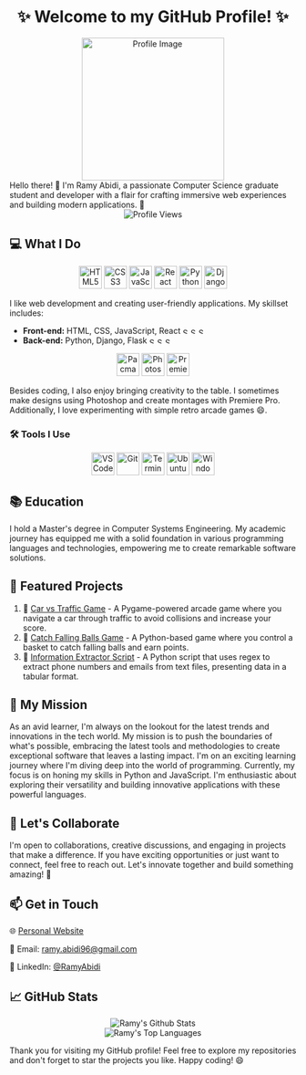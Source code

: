 <h1 align="center">✨ Welcome to my GitHub Profile! ✨</h1>
<div align="center">
  <img src="https://i.imgur.com/JTxvnta.png" alt="Profile Image" width="250" >
</div>
Hello there! 👋 I'm Ramy Abidi, a passionate Computer Science graduate student and developer with a flair for crafting immersive web experiences and building modern applications. 🚀


<div align="center">
  <img src="https://komarev.com/ghpvc/?username=ramyabidi&color=blueviolet" alt="Profile Views">
</div>

## 💻 What I Do

<div align="center">
  <img src="https://cdn.jsdelivr.net/gh/devicons/devicon/icons/html5/html5-original.svg" alt="HTML5" width="40" height="40" />
  <img src="https://cdn.jsdelivr.net/gh/devicons/devicon/icons/css3/css3-original.svg" alt="CSS3" width="40" height="40" />
  <img src="https://cdn.jsdelivr.net/gh/devicons/devicon/icons/javascript/javascript-original.svg" alt="JavaScript" width="40" height="40" />
  <img src="https://cdn.jsdelivr.net/gh/devicons/devicon/icons/react/react-original.svg" alt="React" width="40" height="40" />
  <img src="https://cdn.jsdelivr.net/gh/devicons/devicon/icons/python/python-original.svg" alt="Python" width="40" height="40" />
  <img src="https://svgshare.com/i/wDU.svg" alt="Django" width="40" height="40" />
</div>

I like web development and creating user-friendly applications. My skillset includes:

- **Front-end:** HTML, CSS, JavaScript, React <img src="https://www.svgrepo.com/show/384374/bookmark-favorite-rating-star.svg" alt="Star Rating" width="10" height="10" /> <img src="https://www.svgrepo.com/show/384374/bookmark-favorite-rating-star.svg" alt="Star Rating" width="10" height="10" /> <img src="https://www.svgrepo.com/show/384374/bookmark-favorite-rating-star.svg" alt="Star Rating" width="10" height="10" />
- **Back-end:** Python, Django, Flask <img src="https://www.svgrepo.com/show/384374/bookmark-favorite-rating-star.svg" alt="Star Rating" width="10" height="10" /> <img src="https://www.svgrepo.com/show/384374/bookmark-favorite-rating-star.svg" alt="Star Rating" width="10" height="10" /> <img src="https://www.svgrepo.com/show/384374/bookmark-favorite-rating-star.svg" alt="Star Rating" width="10" height="10" />

<div align="center">
  <img src="https://svgshare.com/i/wF_.svg" alt="Pacman" width="40" height="40" />
  <img src="https://cdn.jsdelivr.net/gh/devicons/devicon/icons/photoshop/photoshop-plain.svg" alt="Photoshop" width="40" height="40" />
  <img src="https://cdn.jsdelivr.net/gh/devicons/devicon/icons/premierepro/premierepro-original.svg" alt="Premiere Pro" width="40" height="40" />
</div>

Besides coding, I also enjoy bringing creativity to the table. I sometimes make designs using Photoshop and create montages with Premiere Pro. Additionally, I love experimenting with simple retro arcade games 😄.

### 🛠️ Tools I Use

<div align="center">
  <img src="https://cdn.jsdelivr.net/gh/devicons/devicon/icons/vscode/vscode-original.svg" alt="VSCode" width="40" height="40" />
  <img src="https://cdn.jsdelivr.net/gh/devicons/devicon/icons/git/git-original.svg" alt="Git" width="40" height="40" />
  <img src="https://cdn.jsdelivr.net/gh/devicons/devicon/icons/bash/bash-original.svg" alt="Terminal" width="40" height="40" />
  <img src="https://www.vectorlogo.zone/logos/ubuntu/ubuntu-icon.svg" alt="Ubuntu" width="40" height="40" />
  <img src="https://cdn.jsdelivr.net/gh/devicons/devicon/icons/windows8/windows8-original.svg" alt="Windows" width="40" height="40" />
</div>


## 📚 Education

I hold a Master's degree in Computer Systems Engineering. My academic journey has equipped me with a solid foundation in various programming languages and technologies, empowering me to create remarkable software solutions.

## 🔭 Featured Projects

1. 🌌 [Car vs Traffic Game](https://github.com/ramyabidi/Car-vs-Traffic-pygame) - A Pygame-powered arcade game where you navigate a car through traffic to avoid collisions and increase your score.
2. 🌌 [Catch Falling Balls Game](https://github.com/ramyabidi/CatchFallingBalls-pygame) - A Python-based game where you control a basket to catch falling balls and earn points.
3. 🌌 [Information Extractor Script](https://github.com/ramyabidi/information-extractor) - A Python script that uses regex to extract phone numbers and emails from text files, presenting data in a tabular format.

## 🌱 My Mission

As an avid learner, I'm always on the lookout for the latest trends and innovations in the tech world. My mission is to push the boundaries of what's possible, embracing the latest tools and methodologies to create exceptional software that leaves a lasting impact. I'm on an exciting learning journey where I'm diving deep into the world of programming. Currently, my focus is on honing my skills in Python and JavaScript. I'm enthusiastic about exploring their versatility and building innovative applications with these powerful languages.

## 🤝 Let's Collaborate

I'm open to collaborations, creative discussions, and engaging in projects that make a difference. If you have exciting opportunities or just want to connect, feel free to reach out. Let's innovate together and build something amazing! 🤝

## 📫 Get in Touch

🌐 [Personal Website](https://www.ramyabidi.com)

📧 Email: [ramy.abidi96@gmail.com](mailto:ramy.abidi96@gmail.com)

‎‍💼 LinkedIn: [@RamyAbidi](https://www.linkedin.com/in/ramyabidi)

## 📈 GitHub Stats

<div align="center">
  <img src="https://github-readme-stats.vercel.app/api?username=ramyabidi&show_icons=true&hide=prs,issues&count_private=true&theme=radical" alt="Ramy's Github Stats">
  <br>
  <img src="https://github-readme-stats.vercel.app/api/top-langs/?username=ramyabidi&layout=compact&theme=dark" alt="Ramy's Top Languages">
</div>

Thank you for visiting my GitHub profile! Feel free to explore my repositories and don't forget to star the projects you like. Happy coding! 😄
